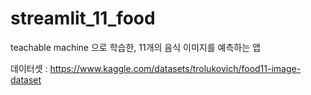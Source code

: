 # streamlit_11_food

teachable machine 으로 학습한, 11개의 음식 이미지를 예측하는 앱

데이터셋 : https://www.kaggle.com/datasets/trolukovich/food11-image-dataset